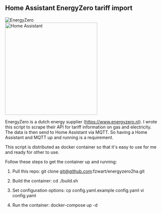 ## Home Assistant EnergyZero tariff import
![EnergyZero](https://uploads-ssl.webflow.com/5fa5035d490fb94e2bd11ed6/600809fb7c0e552d50ce7abf_logo.svg)
<br><img src="https://design.home-assistant.io/images/logo.png" width="300" title="Home Assistant">

EnergyZero is a dutch energy supplier (https://www.energyzero.nl).
I wrote this script to scrape their API for tariff information on gas and electricity.
The data is then send to Home Assistant via MQTT. So having a Home Assistant and MQTT
up and running is a requirement.

This script is distributed as docker container so that it's easy to use for me and ready
for other to use.

Follow these steps to get the container up and running:

  1. Pull this repo:
     git clone git@github.com:fzwart/energyzero2ha.git
 
  2. Build the container:
     cd <clone directory>
     ./build.sh
 
  3. Set configuration options:
     cp config.yaml.example config.yaml
     vi config.yaml

  4. Run the container:
     docker-compose up -d
